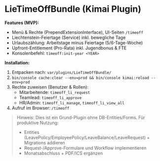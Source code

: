 # LieTimeOffBundle (Kimai Plugin)

**Features (MVP):**
- Menü & Rechte (PrependExtensionInterface), UI-Seiten `/timeoff`
- Liechtenstein-Feiertage (Service) inkl. bewegliche Tage
- Urlaubszählung: Arbeitstage minus Feiertage (5/6-Tage-Woche)
- Upfront-Entitlement (Pro-Rata) inkl. Jugendbonus & FTE
- Konsolenbefehl: `timeoff:init-year <YEAR>`

**Installation:**
1. Entpacken nach: `var/plugins/LieTimeOffBundle/`
2. `bin/console cache:clear --env=prod && bin/console kimai:reload --env=prod`
3. Rechte zuweisen (Benutzer & Rollen):
   - Mitarbeitende: `timeoff_li_request`
   - Teamlead: `timeoff_li_approve`
   - HR/Admin: `timeoff_li_manage`, `timeoff_li_view_all`
4. Aufruf im Browser: `/timeoff`

> Hinweis: Dies ist ein Grund-Plugin ohne DB-Entities/Forms. Für produktive Nutzung:
> - Entities (LeavePolicy/EmployeePolicy/LeaveBalance/LeaveRequest) + Migrations addieren
> - Request-/Approve-Formulare und Workflow implementieren
> - Monatsabschluss + PDF/ICS ergänzen
